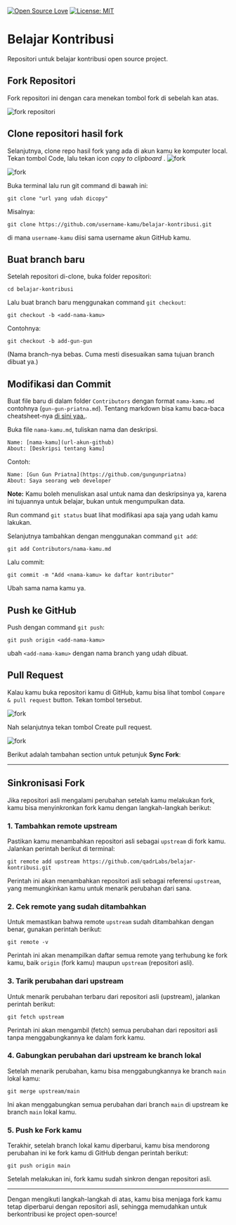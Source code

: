 [![Open Source Love](https://badges.frapsoft.com/os/v1/open-source.svg?v=103)](https://github.com/ellerbrock/open-source-badges/)
[![License: MIT](https://img.shields.io/badge/License-MIT-green.svg)](https://opensource.org/licenses/MIT)

# Belajar Kontribusi
Repositori untuk belajar kontribusi open source project.

## Fork Repositori
Fork repositori ini dengan cara menekan tombol fork di sebelah kan atas. 

![fork repositori](screenshot/image-1.png)

## Clone repositori hasil fork
Selanjutnya, clone repo hasil fork yang ada di akun kamu ke komputer local. Tekan tombol Code, lalu tekan icon *copy to clipboard* .
![fork](screenshot/image-2.png)

![fork](screenshot/image-3.png)


Buka terminal lalu run git command di bawah ini:
```
git clone "url yang udah dicopy"
```



Misalnya:
```
git clone https://github.com/username-kamu/belajar-kontribusi.git
```
di mana `username-kamu` diisi sama username akun GitHub kamu.

## Buat branch baru
Setelah repositori di-clone, buka folder repositori:

```
cd belajar-kontribusi
```
Lalu buat branch baru menggunakan command `git checkout`:
```
git checkout -b <add-nama-kamu>
```

Contohnya:
```
git checkout -b add-gun-gun
```
(Nama branch-nya bebas. Cuma mesti disesuaikan sama tujuan branch dibuat ya.)

## Modifikasi dan Commit
Buat file baru di dalam folder `Contributors` dengan format `nama-kamu.md` contohnya (`gun-gun-priatna.md`). Tentang markdown bisa kamu baca-baca cheatsheet-nya [di sini yaa.](https://github.com/adam-p/markdown-here/wiki/Markdown-Cheatsheet).

Buka file `nama-kamu.md`, tuliskan nama dan deskripsi.

```
Name: [nama-kamu](url-akun-github) 
About: [Deskripsi tentang kamu]
```

Contoh:
```
Name: [Gun Gun Priatna](https://github.com/gungunpriatna) 
About: Saya seorang web developer
```

**Note:** Kamu boleh menuliskan asal untuk nama dan deskripsinya ya, karena ini tujuannya untuk belajar, bukan untuk mengumpulkan data.

Run command `git status` buat lihat modifikasi apa saja yang udah kamu lakukan. 

Selanjutnya tambahkan dengan menggunakan command `git add`:

```
git add Contributors/nama-kamu.md
```

Lalu commit:

```
git commit -m "Add <nama-kamu> ke daftar kontributor"
```

Ubah <nama-kamu> sama nama kamu ya.

## Push ke GitHub
Push dengan command `git push`:
```
git push origin <add-nama-kamu>
```
ubah `<add-nama-kamu>` dengan nama branch yang udah dibuat.

## Pull Request
Kalau kamu buka repositori kamu di GitHub, kamu bisa lihat tombol `Compare & pull request` button.  Tekan tombol tersebut.

![fork](screenshot/image-4.png)

Nah selanjutnya tekan tombol Create pull request.

![fork](screenshot/image-5.png)


Berikut adalah tambahan section untuk petunjuk **Sync Fork**:

---

## Sinkronisasi Fork

Jika repositori asli mengalami perubahan setelah kamu melakukan fork, kamu bisa menyinkronkan fork kamu dengan langkah-langkah berikut:

### 1. Tambahkan remote upstream
Pastikan kamu menambahkan repositori asli sebagai `upstream` di fork kamu. Jalankan perintah berikut di terminal:

```
git remote add upstream https://github.com/qadrLabs/belajar-kontribusi.git
```

Perintah ini akan menambahkan repositori asli sebagai referensi `upstream`, yang memungkinkan kamu untuk menarik perubahan dari sana.

### 2. Cek remote yang sudah ditambahkan
Untuk memastikan bahwa remote `upstream` sudah ditambahkan dengan benar, gunakan perintah berikut:

```
git remote -v
```

Perintah ini akan menampilkan daftar semua remote yang terhubung ke fork kamu, baik `origin` (fork kamu) maupun `upstream` (repositori asli).

### 3. Tarik perubahan dari upstream
Untuk menarik perubahan terbaru dari repositori asli (upstream), jalankan perintah berikut:

```
git fetch upstream
```

Perintah ini akan mengambil (fetch) semua perubahan dari repositori asli tanpa menggabungkannya ke dalam fork kamu.

### 4. Gabungkan perubahan dari upstream ke branch lokal
Setelah menarik perubahan, kamu bisa menggabungkannya ke branch `main` lokal kamu:

```
git merge upstream/main
```

Ini akan menggabungkan semua perubahan dari branch `main` di upstream ke branch `main` lokal kamu.

### 5. Push ke Fork kamu
Terakhir, setelah branch lokal kamu diperbarui, kamu bisa mendorong perubahan ini ke fork kamu di GitHub dengan perintah berikut:

```
git push origin main
```

Setelah melakukan ini, fork kamu sudah sinkron dengan repositori asli.

---

Dengan mengikuti langkah-langkah di atas, kamu bisa menjaga fork kamu tetap diperbarui dengan repositori asli, sehingga memudahkan untuk berkontribusi ke project open-source!